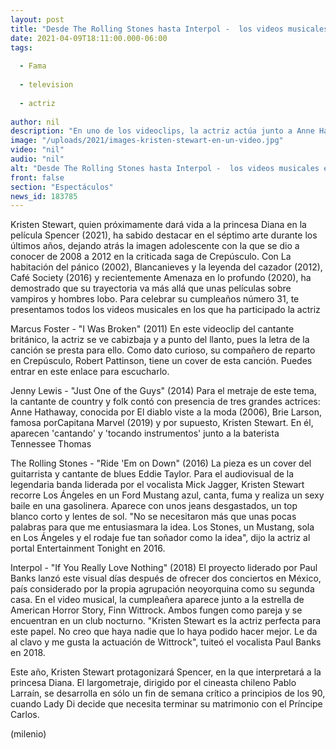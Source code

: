 ```yaml
---
layout: post
title: "Desde The Rolling Stones hasta Interpol -  los videos musicales en los que aparece Kristen Stewart"
date: 2021-04-09T18:11:00.000-06:00
tags:
  
  - Fama
  
  - television
  
  - actriz
  
author: nil
description: "En uno de los videoclips, la actriz actúa junto a Anne Hathaway (El diablo viste a la moda, 2006) y Brie Larson, (Capitana Marvel, 2019). "
image: "/uploads/2021/images-kristen-stewart-en-un-video.jpg"
video: "nil"
audio: "nil"
alt: "Desde The Rolling Stones hasta Interpol -  los videos musicales en los que aparece Kristen Stewart"
front: false
section: "Espectáculos"
news_id: 183785
---
```


Kristen Stewart, quien próximamente dará vida a la princesa Diana en la película Spencer (2021), ha sabido destacar en el séptimo arte durante los últimos años, dejando atrás la imagen adolescente con la que se dio a conocer de 2008 a 2012 en la criticada saga de Crepúsculo. Con La habitación del pánico (2002), Blancanieves y la leyenda del cazador (2012), Café Society (2016) y recientemente Amenaza en lo profundo (2020), ha demostrado que su trayectoria va más allá que unas películas sobre vampiros y hombres lobo. Para celebrar su cumpleaños número 31, te presentamos todos los videos musicales en los que ha participado la actriz 

Marcus Foster - "I Was Broken" (2011) En este videoclip del cantante británico, la actriz se ve cabizbaja y a punto del llanto, pues la letra de la canción se presta para ello. Como dato curioso, su compañero de reparto en Crepúsculo, Robert Pattinson, tiene un cover de esta canción. Puedes entrar en este enlace para escucharlo. 

Jenny Lewis - "Just One of the Guys" (2014) Para el metraje de este tema, la cantante de country y folk contó con presencia de tres grandes actrices: Anne Hathaway, conocida por El diablo viste a la moda (2006), Brie Larson, famosa porCapitana Marvel (2019) y por supuesto, Kristen Stewart. En él, aparecen 'cantando' y 'tocando instrumentos' junto a la baterista Tennessee Thomas 

The Rolling Stones - "Ride 'Em on Down" (2016) La pieza es un cover del guitarrista y cantante de blues Eddie Taylor. Para el audiovisual de la legendaria banda liderada por el vocalista Mick Jagger, Kristen Stewart recorre Los Ángeles en un Ford Mustang azul, canta, fuma y realiza un sexy baile en una gasolinera. Aparece con unos jeans desgastados, un top blanco corto y lentes de sol. "No se necesitaron más que unas pocas palabras para que me entusiasmara la idea. Los Stones, un Mustang, sola en Los Ángeles y el rodaje fue tan soñador como la idea", dijo la actriz al portal Entertainment Tonight en 2016. 

Interpol - "If You Really Love Nothing" (2018) El proyecto liderado por Paul Banks lanzó este visual días después de ofrecer dos conciertos en México, país considerado por la propia agrupación neoyorquina como su segunda casa. En el video musical, la cumpleañera aparece junto a la estrella de American Horror Story, Finn Wittrock. Ambos fungen como pareja y se encuentran en un club nocturno. "Kristen Stewart es la actriz perfecta para este papel. No creo que haya nadie que lo haya podido hacer mejor. Le da al clavo y me gusta la actuación de Wittrock", tuiteó el vocalista Paul Banks en 2018. 

Este año, Kristen Stewart protagonizará Spencer, en la que interpretará a la princesa Diana. El largometraje, dirigido por el cineasta chileno Pablo Larraín, se desarrolla en sólo un fin de semana crítico a principios de los 90, cuando Lady Di decide que necesita terminar su matrimonio con el Príncipe Carlos. 

(milenio)